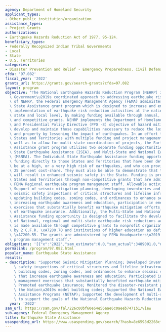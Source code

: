 ```yaml
---
agency: Department of Homeland Security
applicant_types:
- Other public institution/organization
assistance_types:
- Project Grants
authorizations:
- Earthquake Hazards Reduction Act of 1977, 95-124.
beneficiary_types:
- Federally Recognized Indian Tribal Governments
- Local
- State
- U.S. Territories
categories:
- Disaster Prevention and Relief - Emergency Preparedness, Civil Defense
cfda: '97.082'
fiscal_year: '2022'
grants_url: https://grants.gov/search-grants?cfda=97.082
layout: program
objective: "The National Earthquake Hazards Reduction Program (NEHRP) is the Federal\
  \ Government\u2019s coordinated approach to addressing earthquake risks. In support\
  \ of NEHRP, the Federal Emergency Management Agency (FEMA) administers the Earthquake\
  \ State Assistance grant program which is designed to increase and enhance the effective\
  \ implementation of earthquake risk reduction activities at the national, regional,\
  \ state and local level, by making funding available through annual, non-competitive\
  \ and competitive grants. NEHRP implements the Department of Homeland Security (DHS)\
  \ and Presidential Policy Directive (PPD -8) objective of hazard mitigation, to\
  \ develop and maintain those capabilities necessary to reduce the loss of lives\
  \ and property by lessening the impact of earthquakes. In an effort to provide eligible\
  \ States and Territories with multiple funding and project management options, as\
  \ well as to allow for multi-state coordination of projects, the Earthquake State\
  \ Assistance grant program utilizes two separate funding opportunities: Individual\
  \ State Earthquake Assistance (ISEA), and Multi-State and National Earthquake Assistance\
  \ (MSNEA). The Individual State Earthquake Assistance funding opportunity provides\
  \ funding directly to those States and Territories that have been determined to\
  \ be at a high, or a very high risk of earthquakes, and who can provide the statutory\
  \ 25 percent cost-share. They must also be able to demonstrate that the assistance\
  \ will result in enhanced seismic safety in the State. Funding is provided to eligible\
  \ States and Territories through non-competitive grants that are administered by\
  \ FEMA Regional earthquake program management staff. Allowable activities include:\
  \ Support of seismic mitigation planning, developing inventories and conducting\
  \ seismic safety inspections of critical structures and lifeline infrastructure,\
  \ updating building codes, zoning codes, and ordinances to enhance seismic safety,\
  \ increasing earthquake awareness and education, participation in emergency management\
  \ exercises that substantially benefit earthquake mitigation efforts, and the promotion\
  \ of earthquake insurance. Additionally, the Multi-State and National Earthquake\
  \ Assistance funding opportunity is designed to facilitate the development and management\
  \ of National, regional and multi-state earthquake risk reductions activities. Funding\
  \ is made available through competitive grants to nonprofit organizations, as defined\
  \ by 2 C.F.R. \xA7200.70 and institutions of higher education as defined by 2 C.F.R.\
  \ \xA7200.55. The grants are administered by FEMA Headquarters\u2019 earthquake\
  \ program management staff."
obligations: '[{"x":"2022","sam_estimate":0.0,"sam_actual":3489001.0,"usa_spending_actual":3199963.84},{"x":"2023","sam_estimate":3203650.0,"sam_actual":0.0,"usa_spending_actual":-128521.93},{"x":"2024","sam_estimate":3300000.0,"sam_actual":0.0,"usa_spending_actual":0.0}]'
permalink: /program/97.082.html
popular_name: Earthquake State Assistance
results:
- description: "Supported Seismic Mitigation Planning; Developed inventories and seismic\
    \ safety inspections of critical structures and lifeline infrastructure; Updated\
    \ building codes, zoning codes, and ordinances to enhance seismic safety; Activities\
    \ that increase earthquake awareness and education; Participated in emergency\
    \ management exercises that substantially benefited earthquake mitigation efforts;\
    \ Promoted earthquake insurance; Monitored the disaster-resistant provisions of\
    \ the Nation\u2019s model building codes; Supported the National Earthquake Technical\
    \ Assistance Programs (NETAP); Supported the development of multi-state groups\
    \ to support the goals of the National Earthquake Hazards Reduction Program (NEHRP)."
  year: '2022'
sam_url: https://sam.gov/fal/226c00bf60e64e56aae6c0aeeb7471b1/view
sub-agency: Federal Emergency Management Agency
title: Earthquake State Assistance
usaspending_url: https://www.usaspending.gov/search/?hash=8e6598d2268cf2b0fabb60af401ad1e5
---
```

